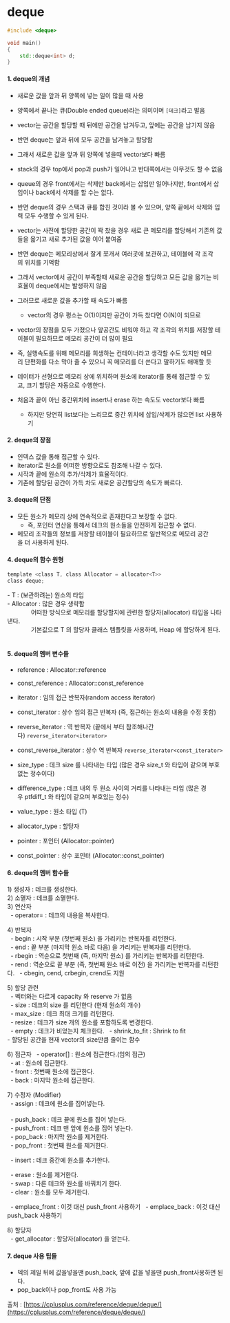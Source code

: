 # deque  

```C++
#include <deque>

void main()
{
    std::deque<int> d;
}
```

#### 1. deque의 개념
- 새로운 값을 앞과 뒤 양쪽에 넣는 일이 많을 때 사용
- 양쪽에서 끝나는 큐(Double ended queue)라는 의미이며 `[데크]`라고 발음  
  
- vector는 공간을 할당할 때 뒤에만 공간을 남겨두고, 앞에는 공간을 남기지 않음
- 반면 deque는 앞과 뒤에 모두 공간을 남겨놓고 할당함
- 그래서 새로운 값을 앞과 뒤 양쪽에 넣을때 vector보다 빠름

- stack의 경우 top에서 pop과 push가 일어나고 반대쪽에서는 아무것도 할 수 없음
- queue의 경우 front에서는 삭제만 back에서는 삽입만 일어나지만, front에서 삽입이나 back에서 삭제를 할 수는 없다.  
- 반면 deque의 경우 스택과 큐를 합친 것이라 볼 수 있으며, 양쪽 끝에서 삭제와 입력 모두 수행할 수 있게 된다.  
  
- vector는 사전에 할당한 공간이 꽉 찼을 경우 새로 큰 메모리를 할당해서 기존의 값들을 옮기고 새로 추가된 값을 이어 붙여줌  
- 반면 deque는 메모리상에서 잘게 쪼개서 여러곳에 보관하고, 테이블에 각 조각의 위치를 기억함  
- 그래서 vector에서 공간이 부족할때 새로운 공간을 할당하고 모든 값을 옮기는 비효율이 deque에서는 발생하지 않음  
- 그러므로 새로운 값을 추가할 때 속도가 빠름
	- vector의 경우 평소는 O(1)이지만 공간이 가득 찼다면 O(N)이 되므로
- vector의 장점을 모두 가졌으나 앞공간도 비워야 하고 각 조각의 위치를 저장할 테이블이 필요하므로 메모리 공간이 더 많이 필요  
- 즉, 실행속도를 위해 메모리를 희생하는 컨테이너라고 생각할 수도 있지만 메모리 단편화를 다소 막아 줄 수 있으니 꼭 메모리를 더 쓴다고 말하기도 애매할 듯  

- 데이터가 선형으로 메모리 상에 위치하며 원소에 iterator를 통해 접근할 수 있고, 크기 할당은 자동으로 수행한다.  
- 처음과 끝이 아닌 중간위치에 insert나 erase 하는 속도도 vector보다 빠름  
	- 하지만 당연히 list보다는 느리므로 중간 위치에 삽입/삭제가 많으면 list 사용하기
    
#### 2. deque의 장점  
- 인덱스 값을 통해 접근할 수 있다.  
- iterator로 원소를 어떠한 방향으로도 참조해 나갈 수 있다.  
- 시작과 끝에 원소의 추가/삭제가 효율적이다.  
- 기존에 할당된 공간이 가득 차도 새로운 공간할당의 속도가 빠르다.

#### 3. deque의 단점  
- 모든 원소가 메모리 상에 연속적으로 존재한다고 보장할 수 없다.
	- 즉, 포인터 연산을 통해서 데크의 원소들을 안전하게 접근할 수 없다. 
- 메모리 조각들의 정보를 저장할 테이블이 필요하므로 일반적으로 메모리 공간을 더 사용하게 된다. 

#### 4. deque의 함수 원형  
```C++
template <class T, class Allocator = allocator<T>>  
class deque;  
```
- T : (보관하려는) 원소의 타입  
- Allocator : 많은 경우 생략함  
              어떠한 방식으로 메모리를 할당할지에 관련한 할당자(allocator) 타입을 나타낸다.   
              기본값으로 T 의 할당자 클래스 템플릿을 사용하며, Heap 에 할당하게 된다.  
    
#### 5. deque의 멤버 변수들  
- reference : Allocator::reference  
- const_reference : Allocator::const_reference  
  
- iterator : 임의 접근 반복자(random access iterator)  
- const_iterator : 상수 임의 접근 반복자 (즉, 접근하는 원소의 내용을 수정 못함)  
- reverse_iterator : 역 반복자 (끝에서 부터 참조해나간다) `reverse_iterator<iterator>`
- const_reverse_iterator : 상수 역 반복자 `reverse_iterator<const_iterator>`
  
- size_type : 데크 size 를 나타내는 타입 (많은 경우 size_t 와 타입이 같으며 부호없는 정수이다)  
- difference_type : 데크 내의 두 원소 사이의 거리를 나타내는 타입 (많은 경우 ptfdiff_t 와 타입이 같으며 부호있는 정수)  
- value_type : 원소 타입 (T)  
- allocator_type : 할당자  

- pointer : 포인터 (Allocator::pointer)  
- const_pointer : 상수 포인터 (Allocator::const_pointer)  

#### 6. deque의 멤버 함수들  
1) 생성자 : 데크를 생성한다.  
2) 소멸자 : 데크를 소멸한다.  
3) 연산자  
  - operator= : 데크의 내용을 복사한다.  
  
4) 반복자  
  - begin : 시작 부분 (첫번째 원소) 을 가리키는 반복자를 리턴한다.  
  - end : 끝 부분 (마지막 원소 바로 다음) 을 가리키는 반복자를 리턴한다.  
  - rbegin : 역순으로 첫번째 (즉, 마지막 원소) 를 가리키는 반복자를 리턴한다.  
  - rend : 역순으로 끝 부분 (즉, 첫번째 원소 바로 이전) 을 가리키는 반복자를 리턴한다.
  - cbegin, cend, crbegin, crend도 지원  
  
5) 할당 관련  
  - 벡터와는 다르게 capacity 와 reserve 가 없음  
  - size : 데크의 size 를 리턴한다 (현재 원소의 개수)  
  - max_size : 데크 최대 크기를 리턴한다.  
  - resize : 데크가 size 개의 원소를 포함하도록 변경한다.  
  - empty : 데크가 비었는지 체크한다.
  - shrink_to_fit : Shrink to fit  
	- 할당된 공간을 현재 vector의 size만큼 줄이는 함수
  
6) 접근자
  - operator[] : 원소에 접근한다.(임의 접근)  
  - at : 원소에 접근한다.  
  - front : 첫번째 원소에 접근한다.  
  - back : 마지막 원소에 접근한다.  
  
7) 수정자 (Modifier)  
  - assign : 데크에 원소를 집어넣는다.  
    
  - push_back : 데크 끝에 원소를 집어 넣는다.  
  - push_front : 데크 맨 앞에 원소를 집어 넣는다.  
  - pop_back : 마지막 원소를 제거한다.  
  - pop_front : 첫번째 원소를 제거한다.  
  
  - insert : 데크 중간에 원소를 추가한다.  
  
  - erase : 원소를 제거한다.  
  - swap : 다른 데크와 원소를 바꿔치기 한다.  
  - clear : 원소를 모두 제거한다.

  - emplace_front : 이것 대신 push_front 사용하기
  - emplace_back : 이것 대신 push_back 사용하기  
  
8) 할당자  
  - get_allocator : 할당자(allocator) 을 얻는다.

#### 7. deque 사용 팁들
- 덱의 제일 뒤에 값을넣을땐 push_back, 앞에 값을 넣을땐 push_front사용하면 된다.
- pop_back이나 pop_front도 사용 가능  

출처 : [https://cplusplus.com/reference/deque/deque/](https://cplusplus.com/reference/deque/deque/)
